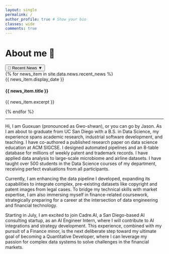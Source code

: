 ```yaml
---
layout: single
permalink: /
author_profile: true # Show your bio
classes: wide
comments: true
---
```


<!-- Enhanced JavaScript for inline dropdown news widget -->
<script>
document.addEventListener('DOMContentLoaded', function() {
  const newsToggle = document.querySelector('.news-toggle');
  const newsDropdown = document.querySelector('.news-dropdown');
  const toggleIcon = document.querySelector('.toggle-icon');
  
  if (newsToggle && newsDropdown) {
    newsToggle.addEventListener('click', function(e) {
      e.preventDefault();
      const isExpanded = this.getAttribute('aria-expanded') === 'true';
      
      // Toggle aria attributes
      this.setAttribute('aria-expanded', !isExpanded);
      newsDropdown.setAttribute('aria-hidden', isExpanded);
      
      // Toggle dropdown visibility
      if (isExpanded) {
        newsDropdown.classList.remove('news-dropdown-active');
        toggleIcon.textContent = '▼';
      } else {
        newsDropdown.classList.add('news-dropdown-active');
        toggleIcon.textContent = '▲';
      }
    });
    
    // Close dropdown when clicking outside
    document.addEventListener('click', function(e) {
      if (!newsToggle.contains(e.target) && !newsDropdown.contains(e.target)) {
        newsDropdown.classList.remove('news-dropdown-active');
        newsToggle.setAttribute('aria-expanded', 'false');
        newsDropdown.setAttribute('aria-hidden', 'true');
        toggleIcon.textContent = '▼';
      }
    });
    
    // Keyboard accessibility
    newsToggle.addEventListener('keydown', function(e) {
      if (e.key === 'Enter' || e.key === ' ') {
        e.preventDefault();
        this.click();
      }
    });
  }
});
</script>

<!-- Inline News Toggle Button and Dropdown -->
<div class="about-section-header">
  <h1>About me 👋</h1>
  <div class="news-toggle-container">
    <button class="news-toggle" aria-expanded="false" aria-controls="news-dropdown">
      <span class="news-icon">📢</span>
      <span class="news-title">Recent News</span>
      <span class="toggle-icon">▼</span>
    </button>
    <!-- Inline News Dropdown -->
    <div class="news-dropdown" id="news-dropdown" aria-hidden="true">
      <div class="news-dropdown-content">
        <div class="news-dropdown-list">
          {% for news_item in site.data.news.recent_news %}
          <article class="news-dropdown-item">
            <div class="news-dropdown-meta">
              <time datetime="{{ news_item.date }}" class="news-dropdown-date">{{ news_item.display_date }}</time>
              <h4 class="news-dropdown-title">{{ news_item.title }}</h4>
            </div>
            <p class="news-dropdown-excerpt">{{ news_item.excerpt }}</p>
          </article>
          {% endfor %}
        </div>
      </div>
    </div>
  </div>
</div>

---
Hi, I am Guoxuan (pronounced as Gwo-shwan), or you can go by Jason. As I am about to graduate from UC San Diego with a B.S. in Data Science, my experience spans academic research, industrial software development, and teaching. I have co-authored a published research paper on data science education at ACM SIGCSE. I designed automated pipelines and an 8-table database for millions of weekly patent and trademark records. I have applied data analysis to large-scale microbiome and airline datasets. I have taught over 500 students in the Data Science courses of my department, receiving perfect evaluations from all participants. 

Currently, I am enhancing the data pipeline I developed, expanding its capabilities to integrate complex, pre-existing datasets like copyright and patent images from legal cases. To bridge my technical skills with market expertise, I am also immersing myself in finance-related coursework, strategically preparing for a career at the intersection of data engineering and financial technology.

Starting in July, I am excited to join Cadre.AI, a San Diego-based AI consulting startup, as an AI Engineer Intern, where I will contribute to AI integrations and strategy development. This experience, combined with my pursuit of a Finance minor, is the next deliberate step toward my ultimate goal of becoming a Quantitative Developer, where I can leverage my passion for complex data systems to solve challenges in the financial markets.

<!-- Hi, I am Guoxuan(徐国轩), or you can call me Jason. I am currently a third-year undergraduate student studying Data Science 
at University of California San Diego (UCSD). While I am exploring specific domain to focus on for long term, my interest
lie in bioinformatic and machine learning. These fields offer a rich combination challenges, transferable skills, and
impactful applications that resonate deeply with me.

Reflecting on my past career, I've worked as tutor for two different data science courses, tutoring 500+ first year students
using Python libraries like Pandas and NumPy for data manipulation and analysis. I was also privileged to be among the first
cohort of students working in [DSTL Lab](https://dstl.ucsd.edu/), supervised by [Samuel Lau](https://lau.ucsd.edu/). In the lab,
I spent part of time contributing to the Pandas Tutor codebase, enhancing its capability to handle large datasets. Additionally,
I conduct a research study to explore effective strategies used by professional data scientists to understand complex data science
notebooks. Most recently, I just finished my first industrial internship at Tong Consulting Inc. Under the mentorship of Tom Dai,
I analyzed an encrpted flight dataset for a client. I propose five most profitable round-trip routes in the U.S. domestric market.

I am currently tutoring DSC 40A taught by [Kyle Shannon](https://www.kmshannon.com/about/). I also worked as a research intern at Scripps Research as a part of [the Wu Lab](https://wulab.io/).
In the lab, I'm working on integrating data resouces into the API system for [mygene.info](https://mygene.info/). Additionaly,
I am gaining industry experience as a data science intern at [LLM-strategy](https://www.llmstrategies.com/), under the mentorship of [Serge De Coster](https://www.linkedin.com/in/serge-de-coster-1370b22/?originalSubdomain=uk). -->